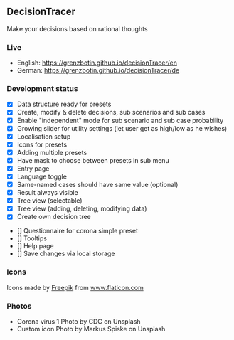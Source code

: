 ## DecisionTracer

Make your decisions based on rational thoughts

### Live

- English: https://grenzbotin.github.io/decisionTracer/en
- German: https://grenzbotin.github.io/decisionTracer/de

### Development status

- [x] Data structure ready for presets
- [x] Create, modify & delete decisions, sub scenarios and sub cases
- [x] Enable "independent" mode for sub scenario and sub case probability
- [x] Growing slider for utility settings (let user get as high/low as he wishes)
- [x] Localisation setup
- [x] Icons for presets
- [x] Adding multiple presets
- [x] Have mask to choose between presets in sub menu
- [x] Entry page
- [x] Language toggle
- [x] Same-named cases should have same value (optional)
- [x] Result always visible
- [x] Tree view (selectable)
- [x] Tree view (adding, deleting, modifying data)
- [x] Create own decision tree
- [] Questionnaire for corona simple preset
- [] Tooltips
- [] Help page
- [] Save changes via local storage

### Icons

<div>Icons made by <a href="https://www.freepik.com" title="Freepik">Freepik</a> from <a href="https://www.flaticon.com/" title="Flaticon">www.flaticon.com</a></div>

### Photos

- Corona virus 1 Photo by CDC on Unsplash
- Custom icon Photo by Markus Spiske on Unsplash
